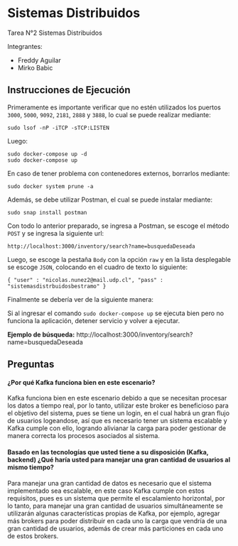 # Sistemas Distribuidos
Tarea N°2 Sistemas Distribuidos

Integrantes:
- Freddy Aguilar
- Mirko Babic

## Instrucciones de Ejecución

Primeramente es importante verificar que no estén utilizados los puertos `3000`, `5000`, `9092`, `2181`, `2888` y `3888`, lo cual se puede realizar mediante:

```
sudo lsof -nP -iTCP -sTCP:LISTEN
```

Luego:

```
sudo docker-compose up -d
sudo docker-compose up
```
En caso de tener problema con contenedores externos, borrarlos mediante:

```
sudo docker system prune -a
```

Además, se debe utilizar Postman, el cual se puede instalar mediante:

```
sudo snap install postman
```

Con todo lo anterior preparado, se ingresa a Postman, se escoge el método `POST` y se ingresa la siguiente url:

`http://localhost:3000/inventory/search?name=busquedaDeseada`

Luego, se escoge la pestaña `Body` con la opción `raw` y en la lista desplegable se escoge `JSON`, colocando en el cuadro de texto lo siguiente:

`{
 "user" : "nicolas.nunez2@mail.udp.cl",
 "pass" : "sistemasdistrbuidosbestramo"
}`

Finalmente se debería ver de la siguiente manera:



Si al ingresar el comando `sudo docker-compose up` se ejecuta bien pero no funciona la aplicación, detener servicio y volver a ejecutar.

**Ejemplo de búsqueda:** http://localhost:3000/inventory/search?name=busquedaDeseada

## Preguntas

#### ¿Por qué Kafka funciona bien en este escenario?

Kafka funciona bien en este escenario debido a que se necesitan procesar los datos a tiempo real, por lo tanto, utilizar este broker es beneficioso para el objetivo del sistema, pues se tiene un login, en el cual habrá un gran flujo de usuarios logeandose, así que es necesario tener un sistema escalable y Kafka cumple con ello, logrando alivianar la carga para poder gestionar de manera correcta los procesos asociados al sistema.


#### Basado en las tecnologías que usted tiene a su disposición (Kafka, backend) ¿Qué haría usted para manejar una gran cantidad de usuarios al mismo tiempo?

Para manejar una gran cantidad de datos es necesario que el sistema implementado sea escalable, en este caso Kafka cumple con estos requisitos, pues es un sistema que permite el escalamiento horizontal, por lo tanto, para manejar una gran cantidad de usuarios simultáneamente se utilizarán algunas características propias de Kafka, por ejemplo, agregar más brokers para poder distribuir en cada uno la carga que vendría de una gran cantidad de usuarios, además de crear más particiones en cada uno de estos brokers.
